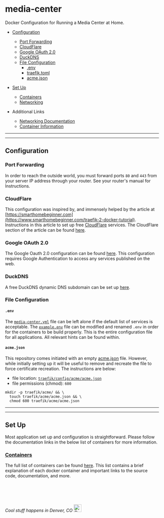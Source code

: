 # media-center

Docker Configuration for Running a Media Center at Home.

-   [Configuration](#configuration)
    -   [Port Forwarding](#port-forwarding)
    -   [CloudFlare](#cloudflare)
    -   [Google OAuth 2.0](#google-oauth-20)
    -   [DuckDNS](#duckdns)
    -   [File Configuration](#file-configuration)
        -   [.env](#env)
        -   [traefik.toml](#traefiktoml)
        -   [acme.json](#acmejson)
-   [Set Up](#set-up)
    -   [Containers](#containers)
    -   [Networking](#networking)


-   Additional Links
    -   [Networking Documentation](docs/docker_networking.md)
    -   [Container Information](docs/docker_containers.md)

* * *

* * *

## Configuration

### Port Forwarding

In order to reach the outside world, you must forward ports 
`80` and `443` from your server IP address through your router. 
See your router's manual for Instructions.

### CloudFlare

This configuration was inspired by, and 
immensely helped by the article at 
[https://smarthomebeginner.com](https://www.smarthomebeginner.com/traefik-2-docker-tutorial). 
Instructions in this article to set up 
free [CloudFlare](https://dash.cloudflare.com/sign-up) services. 
The CloudFlare section of the article can be found 
[here](https://www.smarthomebeginner.com/traefik-reverse-proxy-tutorial-for-docker/#Dynamic_DNS_or_Your_Own_Domain_Name).

### Google OAuth 2.0

The Google Oauth 2.0 configuration can be found [here](https://www.smarthomebeginner.com/google-oauth-with-traefik-docker/#How_do_I_setup_OAuth). This configuration requires Google Authentication to access any services published on the web.

### DuckDNS

A free DuckDNS dynamic DNS subdomain can be set up [here](https://www.duckdns.org).

### File Configuration

#### `.env`

The [`media-center.yml`](media-center.yml) file can be left alone if the default list of services 
is acceptable. The [`example.env`](example.env) file can be modified and renamed `.env` in order 
for the containers to be build properly. This is the entire configuration file for
all applications. All relevant hints can be found within.

#### `acme.json`

This repository comes initiated with an empty [acme.json](traefik/acme/acme.json) file. However, while
initially setting up it will be useful to remove and recreate the file to force
certificate recreation. The instructions are below:

  - file location: [`traefik/config/acme/acme.json`](traefik/acme/acme.json)
  - file permissions (chmod): `600`

```shell script
mkdir -p traefik/acme/ && \
  touch traefik/acme/acme.json && \
  chmod 600 traefik/acme/acme.json
```

* * *

* * *

## Set Up

Most application set up and configuration is straightforward. 
Please follow the documentation links in the below list 
of containers for more information.

### [Containers](docs/CONTAINERS.md)

The full list of containers can be found [here](docs/CONTAINERS.md). This list contains a brief explanation of each docker container and important links to the source code, documentation, and more.

<br/>
<br/>
<br/>

###### Cool stuff happens in Denver, CO [<img src="https://upload.wikimedia.org/wikipedia/commons/thumb/6/61/Flag_of_Denver%2C_Colorado.svg/800px-Flag_of_Denver%2C_Colorado.svg.png" width="25" alt="Denver">](https://denver-devs.slack.com/)